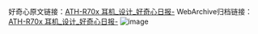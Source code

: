 好奇心原文链接：[ATH-R70x 耳机_设计_好奇心日报-](https://www.qdaily.com/articles/5820.html)
WebArchive归档链接：[ATH-R70x 耳机_设计_好奇心日报-](http://web.archive.org/web/20190623165510/https://www.qdaily.com/articles/5820.html)
![image](http://ww3.sinaimg.cn/large/007d5XDply1g3w97n0fqej30u02wttjk)